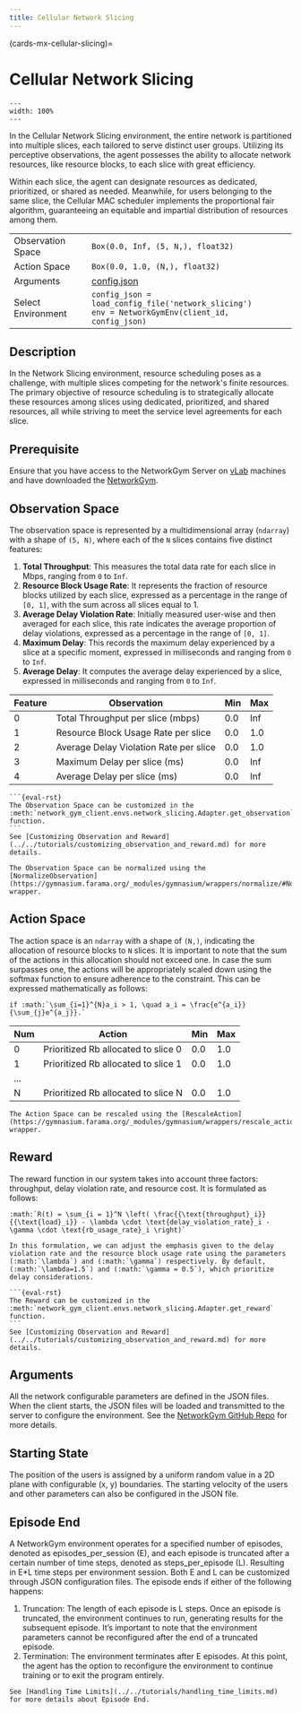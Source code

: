 ```yaml
---
title: Cellular Network Slicing
---
```


(cards-mx-cellular-slicing)=
# Cellular Network Slicing

```{figure} cellular_slicing.png
---
width: 100%
---
```
In the Cellular Network Slicing environment, the entire network is partitioned into multiple slices, each tailored to serve distinct user groups. Utilizing its perceptive observations, the agent possesses the ability to allocate network resources, like resource blocks, to each slice with great efficiency.

Within each slice, the agent can designate resources as dedicated, prioritized, or shared as needed. Meanwhile, for users belonging to the same slice, the Cellular MAC scheduler implements the proportional fair algorithm, guaranteeing an equitable and impartial distribution of resources among them.

| | |
| ----- | ---- |
| Observation Space |  `Box(0.0, Inf, (5, N,), float32)` |
| Action Space | `Box(0.0, 1.0, (N,), float32)`  |
| Arguments | [config.json](https://github.com/IntelLabs/networkgym/network_gym_client/envs/network_slicing/config.json)  |
| Select Environment | `config_json = load_config_file('network_slicing')` <br> `env = NetworkGymEnv(client_id, config_json)`  |

## Description

In the Network Slicing environment, resource scheduling poses as a challenge, with multiple slices competing for the network's finite resources. The primary objective of resource scheduling is to strategically allocate these resources among slices using dedicated, prioritized, and shared resources, all while striving to meet the service level agreements for each slice.

## Prerequisite

Ensure that you have access to the NetworkGym Server on [vLab](https://registration.intel-research.net/) machines and have downloaded the [NetworkGym](https://github.com/IntelLabs/networkgym).

## Observation Space

The observation space is represented by a multidimensional array (`ndarray`) with a shape of `(5, N)`, where each of the `N` slices contains five distinct features:
1. **Total Throughput**: This measures the total data rate for each slice in Mbps, ranging from `0` to `Inf`.
2. **Resource Block Usage Rate**: It represents the fraction of resource blocks utilized by each slice, expressed as a percentage in the range of `[0, 1]`, with the sum across all slices equal to 1.
3. **Average Delay Violation Rate**: Initially measured user-wise and then averaged for each slice, this rate indicates the average proportion of delay violations, expressed as a percentage in the range of `[0, 1]`.
4. **Maximum Delay**: This records the maximum delay experienced by a slice at a specific moment, expressed in milliseconds and ranging from `0` to `Inf`.
5. **Average Delay**: It computes the average delay experienced by a slice, expressed in milliseconds and ranging from `0` to `Inf`.

| Feature | Observation | Min | Max |
| --- | --- | --- | --- |
| 0 | Total Throughput per slice (mbps) | 0.0 | Inf |
| 1 | Resource Block Usage Rate per slice | 0.0 | 1.0 |
| 2 | Average Delay Violation Rate per slice | 0.0 | 1.0 |
| 3 | Maximum Delay per slice (ms) | 0.0 | Inf |
| 4 | Average Delay per slice (ms) | 0.0 | Inf |

````{Note}
```{eval-rst}
The Observation Space can be customized in the :meth:`network_gym_client.envs.network_slicing.Adapter.get_observation` function.
```
See [Customizing Observation and Reward](../../tutorials/customizing_observation_and_reward.md) for more details.
````

```{tip}
The Observation Space can be normalized using the [NormalizeObservation](https://gymnasium.farama.org/_modules/gymnasium/wrappers/normalize/#NormalizeObservation) wrapper.
```

## Action Space

The action space is an `ndarray` with a shape of `(N,)`, indicating the allocation of resource blocks to `N` slices. It is important to note that the sum of the actions in this allocation should not exceed one. In case the sum surpasses one, the actions will be appropriately scaled down using the softmax function to ensure adherence to the constraint. This can be expressed mathematically as follows:
```{eval-rst}
if :math:`\sum_{i=1}^{N}a_i > 1, \quad a_i = \frac{e^{a_i}}{\sum_{j}e^{a_j}}.`
```

| Num | Action | Min | Max |
| --- | --- | --- | --- |
| 0 | Prioritized Rb allocated to slice 0 | 0.0 |  1.0 |
| 1 | Prioritized Rb allocated to slice 1 | 0.0 | 1.0 |
| ... |  |  | |
| N | Prioritized Rb allocated to slice N | 0.0 | 1.0 |

```{tip}
The Action Space can be rescaled using the [RescaleAction](https://gymnasium.farama.org/_modules/gymnasium/wrappers/rescale_action/) wrapper.
```

## Reward

The reward function in our system takes into account three factors: throughput, delay violation rate, and resource cost. It is formulated as follows:

```{eval-rst}
:math:`R(t) = \sum_{i = 1}^N \left( \frac{{\text{throughput}_i}}{{\text{load}_i}} - \lambda \cdot \text{delay_violation_rate}_i - \gamma \cdot \text{rb_usage_rate}_i \right)`
```

```{eval-rst}
In this formulation, we can adjust the emphasis given to the delay violation rate and the resource block usage rate using the parameters (:math:`\lambda`) and (:math:`\gamma`) respectively. By default, (:math:`\lambda=1.5`) and (:math:`\gamma = 0.5`), which prioritize delay considerations.
```

````{Note}
```{eval-rst}
The Reward can be customized in the :meth:`network_gym_client.envs.network_slicing.Adapter.get_reward` function.
```
See [Customizing Observation and Reward](../../tutorials/customizing_observation_and_reward.md) for more details.
````

## Arguments

All the network configurable parameters are defined in the JSON files. When the client starts, the JSON files will be loaded and transmitted to the server to configure the environment.
See the [NetworkGym GitHub Repo](https://github.com/IntelLabs/networkgym#%EF%B8%8F-configurable-file-format) for more details.

## Starting State
The position of the users is assigned by a uniform random value in a 2D plane with configurable (x, y) boundaries. The starting velocity of the users and other parameters can also be configured in the JSON file.

## Episode End
A NetworkGym environment operates for a specified number of episodes, denoted as episodes_per_session (E), and each episode is truncated after a certain number of time steps, denoted as steps_per_episode (L). Resulting in E*L time steps per environment session. Both E and L can be customized through JSON configuration files.
The episode ends if either of the following happens:
1. Truncation: The length of each episode is L steps. Once an episode is truncated, the environment continues to run, generating results for the subsequent episode. It’s important to note that the environment parameters cannot be reconfigured after the end of a truncated episode.
2. Termination: The environment terminates after E episodes. At this point, the agent has the option to reconfigure the environment to continue training or to exit the program entirely.

```{tip}
See [Handling Time Limits](../../tutorials/handling_time_limits.md) for more details about Episode End.
```